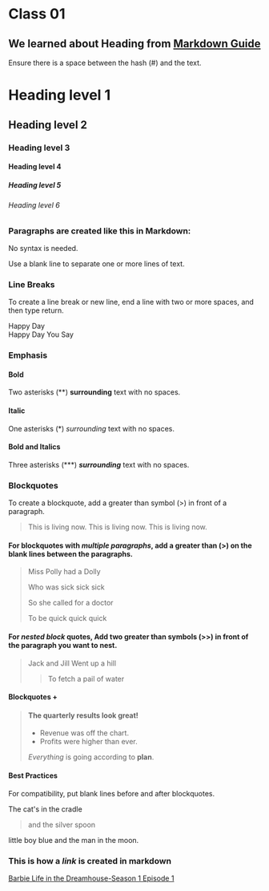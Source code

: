 # Class 01

## We learned about Heading from [Markdown Guide](https://www.markdownguide.org/basic-syntax/)

Ensure there is a space between the hash (#) and the text.

# Heading level 1
## Heading level 2
### Heading level 3
#### Heading level 4
##### Heading level 5
###### Heading level 6


### Paragraphs are created like this in Markdown:

No syntax is needed. 

Use a blank line to separate one or more lines of text.


### Line Breaks

To create a line break or new line, end a line with two or more spaces, and then type return.

Happy Day    
Happy Day You Say

### Emphasis
#### Bold
Two asterisks (**) **surrounding** text with no spaces.

#### Italic
One asterisks (*) *surrounding* text with no spaces.

#### Bold and Italics
Three asterisks (***) ***surrounding*** text with no spaces.

### Blockquotes
To create a blockquote, add a greater than symbol (>) in front of a paragraph.
>This is living now.
>This is living now. 
>This is living now.

#### For blockquotes with ***multiple paragraphs***, add a greater than (>) on the blank lines between the paragraphs.
>Miss Polly had a Dolly
>
>Who was sick sick sick
>
>So she called for a doctor
>
>To be quick quick quick

#### For ***nested block*** quotes, Add two greater than symbols (>>) in front of the paragraph you want to nest.
>Jack and Jill
>Went up a hill
>>To fetch a pail
>of water

#### Blockquotes +
> #### The quarterly results look great!
>
> - Revenue was off the chart.
> - Profits were higher than ever.
>
>  *Everything* is going according to **plan**.

#### Best Practices
For compatibility, put blank lines before and after blockquotes.

The cat's in the cradle 

> and the silver spoon

little boy blue and the man in the moon.

### This is how a ***link*** is created in markdown
[Barbie Life in the Dreamhouse-Season 1 Episode 1](https://www.youtube.com/watch?v=nTDirUh_MHA)

